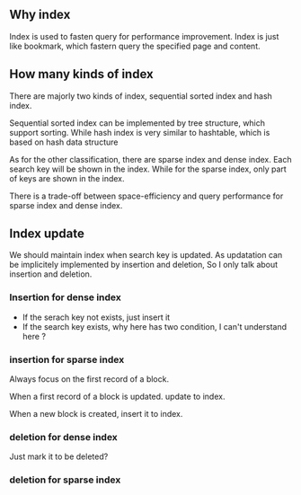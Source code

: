 ## Why index

Index is used to fasten query for performance improvement. Index is just like bookmark, which fastern query the specified page and content. 

## How many kinds of index

There are majorly two kinds of index, sequential sorted index and hash index.

Sequential sorted index can be implemented by tree structure, which support sorting. While hash index is very similar to hashtable, which is based on hash data structure


As for the other classification, there are sparse index and dense index.  Each search key will be shown in the index. While for the sparse index, only part of keys are shown in the index. 

There is a trade-off between space-efficiency and query performance for sparse index and dense index. 

## Index update 

We should maintain index when search key is updated. As updatation can be implicitely implemented by insertion and deletion, So I only talk about insertion and deletion.

### Insertion for dense index

- If the serach key not exists, just insert it
- If the search key exists,  why here has two condition, I can't understand here ? 


### insertion for sparse index 
Always focus on the first record of a block. 

When a first record of a block is updated. update to index.

When a new block is created, insert it to index. 

### deletion for dense index 

Just mark it to be deleted? 
 

### deletion for sparse index 
